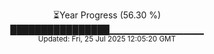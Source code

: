 <p align="center">
⏳Year Progress (56.30 %)<br>
████████████████▁▁▁▁▁▁▁▁▁▁▁▁▁▁ <br>
<sub>Updated: Fri, 25 Jul 2025 12:05:20 GMT</sub>
</p>

